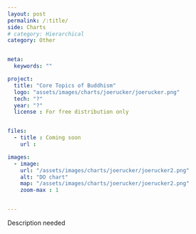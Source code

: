 ```yaml
---
layout: post
permalink: /:title/
side: Charts
# category: Hierarchical
category: Other


meta:
  keywords: ""

project:
  title: "Core Topics of Buddhism"
  logo: "assets/images/charts/joerucker/joerucker.png"
  tech: "?"
  year: "?"
  license : For free distribution only


files:
  - title : Coming soon
    url :

images:
  - image:
    url: "/assets/images/charts/joerucker/joerucker2.png"
    alt: "DO chart"
    map: "/assets/images/charts/joerucker/joerucker2.png"
    zoom-max : 1


---
```

Description needed
